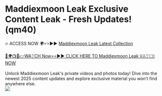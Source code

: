 # Maddiexmoon Leak Exclusive Content Leak - Fresh Updates! (qm40)

🔥 ACCESS NOW 🌍==►► <a href="https://tinyurl.com/kvy9nzfs" rel="nofollow">Maddiexmoon Leak Latest Collection</a>
<br><br>
[🔴🌍📺📱👉WA𝚃CH Now==►► CLICK HERE TO Maddiexmoon Leak 𝚆𝙰𝚃𝙲𝙷 NOW](https://tinyurl.com/kvy9nzfs)
<br><br>
Unlock Maddiexmoon Leak's private videos and photos today! Dive into the newest 2025 content updates and explore exclusive material you won’t find anywhere else.
<br>
<a href="https://tinyurl.com/kvy9nzfs" rel="nofollow" data-target="animated-image.originalLink"><img src="https://camo.githubusercontent.com/8a4f000d20f83aca3bf7ec5f350d767afa0574a8a352519fd8cfa583a6f93a33/68747470733a2f2f692e696d6775722e636f6d2f644a486b345a712e676966" data-canonical-src="https://i.imgur.com/dJHk4Zq.gif" style="max-width: 100%; display: inline-block;" data-target="animated-image.originalImage"></a>
<br>
